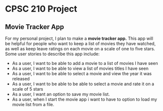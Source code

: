 # CPSC 210 Project
## Movie Tracker App

For my personal project, I plan to make a **movie tracker app.** This app will be helpful for people who want to keep a 
list of movies they have watched, as well as keep leave ratings on each movie on a scale of one to five stars. 
Some user stories to describe this app include:

- As a user, I want to be able to add a movie to a list of movies I have seen
- As a user, I want to be able to view a list of movies titles I have seen
- As a user, I want to be able to select a movie and view the year it was released
- As a user, I want to be able to be able to select a movie and rate it on a scale of 5 stars 
- As a user, I want an option to save my movie list.
- As a user, when I start the movie app i want to have to option to load my movie list from a file.